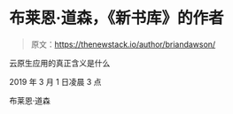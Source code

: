 # 布莱恩·道森，《新书库》的作者

> 原文：<https://thenewstack.io/author/briandawson/>

云原生应用的真正含义是什么

2019 年 3 月 1 日凌晨 3 点

布莱恩·道森